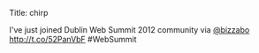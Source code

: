 Title: chirp

I've just joined Dublin Web Summit 2012 community via <a href="http://twitter.com/bizzabo">@bizzabo</a> <a href="http://t.co/52PanVbF">http://t.co/52PanVbF</a> #WebSummit
